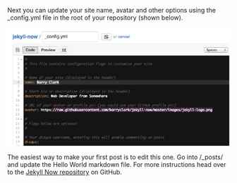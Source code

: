 Next you can update your site name, avatar and other options using the _config.yml file in the root of your repository (shown below).

![_config.yml](/assets/images/config.png)

The easiest way to make your first post is to edit this one. Go into /_posts/ and update the Hello World markdown file. For more instructions head over to the [Jekyll Now repository](https://github.com/lucasgarciabaro/jekyll-now) on GitHub.